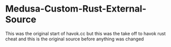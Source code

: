 # Medusa-Custom-Rust-External-Source
This was the original start of havok.cc but this was the take off to havok rust cheat and this is the original source before anything was changed




















